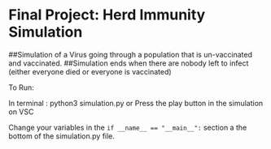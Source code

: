 # Final Project: Herd Immunity Simulation

##Simulation of a Virus going through a population that is un-vaccinated  and vaccinated. 
##Simulation ends when there are nobody left to infect (either everyone died or everyone is vaccinated)


To Run: 

In terminal : python3 simulation.py 
or
Press the play button in the simulation on VSC

Change your variables in the `if __name__ == "__main__":` section a the bottom of the simulation.py file.
